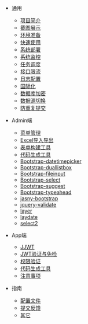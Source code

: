 - 通用
  
  - [项目简介](generic/desc.md)
  - [截图展示](generic/screenShot.md)
  - [环境准备](generic/envir.md)
  - [快速使用](generic/use.md)
  - [系统部署](generic/deploy.md)
  - [系统监控](generic/sysMonitor.md)
  - [任务调度](generic/task.md)
  - [接口限流](generic/limit.md)
  - [日志配置](generic/logConfig.md)
  - [国际化](generic/i18n.md)
  - [数据库加密](generic/dbEncrypt.md)
  - [数据源切换](generic/datasource.md)
  - [防重复提交](generic/dataRepeat.md)

- Admin端
  
  - [菜单管理](admin/menu.md)
  - [Excel导入导出](admin/excel.md)
  - [表单构建工具](admin/table.md)
  - [代码生成工具](admin/code.md)
  - [Bootstrap-datetimepicker](component/bootstrap-datetimepicker.md)
  - [Bootstrap-duallistbox](component/bootstrap-duallistbox.md)
  - [Bootstrap-fileinput](component/bootstrap-fileinput.md)
  - [Bootstrap-select](component/bootstrap-select.md)
  - [Bootstrap-suggest](component/bootstrap-suggest.md)
  - [Bootstrap-typeahead](component/bootstrap-typeahead.md)
  - [jasny-bootstrap](component/jasny-bootstrap.md)
  - [jquery-validate](component/jquery-validate.md)
  - [layer](component/layer.md)
  - [laydate](component/laydate.md)
  - [select2](component/select2.md)

- App端
  
  - [JJWT](app/jwt.md)
  - [JWT验证与免检](app/token.md)
  - [权限验证](app/verifyPerms.md)
  - [代码生成工具](app/code.md)
  - [注意事项](app/notice.md)

- 指南
  
  - [配置文件](guide/config.md)
  - [提交反馈](guide/feedback.md)
  - [其它](guide/other.md)
